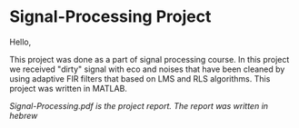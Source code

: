 # Signal-Processing Project

Hello,

This project was done as a part of signal processing course.
In this project we received "dirty" signal with eco and noises that have been cleaned by using adaptive FIR filters that based on LMS and RLS algorithms.
This project was written in MATLAB.



*Signal-Processing.pdf is the project report. The report was written in hebrew*


 

